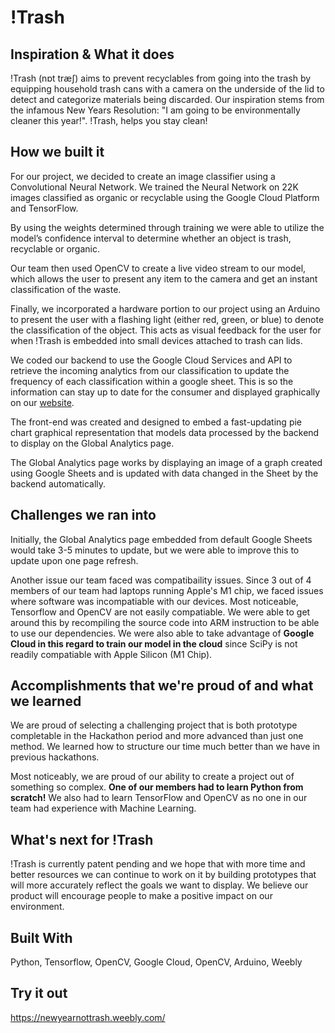 # !Trash

## Inspiration & What it does

!Trash (nɒt træʃ) aims to prevent recyclables from going into the trash by equipping household trash cans with a camera on the underside of the lid to detect and categorize materials being discarded. Our inspiration stems from the infamous New Years Resolution: "I am going to be environmentally cleaner this year!". !Trash, helps you stay clean!

## How we built it

For our project, we decided to create an image classifier using a Convolutional Neural Network. We trained the Neural Network on 22K images classified as organic or recyclable using the Google Cloud Platform and TensorFlow.

By using the weights determined through training we were able to utilize the model’s confidence interval to determine whether an object is trash, recyclable or organic. 

Our team then used OpenCV to create a live video stream to our model, which allows the user to present any item to the camera and get an instant classification of the waste.

Finally, we incorporated a hardware portion to our project using an Arduino to present the user with a flashing light (either red, green, or blue) to denote the classification of the object. This acts as visual feedback for the user for when !Trash is embedded into small devices attached to trash can lids.

We coded our backend to use the Google Cloud Services and API to retrieve the incoming analytics from our classification to update the frequency of each classification within a google sheet. This is so the information can stay up to date for the consumer and displayed graphically on our [website](https://newyearnottrash.weebly.com/).

The front-end was created and designed to embed a fast-updating pie chart graphical representation that models data processed by the backend to display on the Global Analytics page.

The Global Analytics page works by displaying an image of a graph created using Google Sheets and is updated with data changed in the Sheet by the backend automatically. 

## Challenges we ran into

Initially, the Global Analytics page embedded from default Google Sheets would take 3-5 minutes to update, but we were able to improve this to update upon one page refresh.

Another issue our team faced was compatibaility issues. Since 3 out of 4 members of our team had laptops running Apple's M1 chip, we faced issues where software was incompatiable with our devices. Most noticeable, Tensorflow and OpenCV are not easily compatiable. We were able to get around this by recompiling the source code into ARM instruction to be able to use our dependencies. We were also able to take advantage of **Google Cloud in this regard to train our model in the cloud** since SciPy is not readily compatiable with Apple Silicon (M1 Chip). 

## Accomplishments that we're proud of and what we learned

We are proud of selecting a challenging project that is both prototype completable in the Hackathon period and more advanced than just one method. We learned how to structure our time much better than we have in previous hackathons.

Most noticeably, we are proud of our ability to create a project out of something so complex. **One of our members had to learn Python from scratch!** We also had to learn TensorFlow and OpenCV as no one in our team had experience with Machine Learning. 

## What's next for !Trash
!Trash is currently patent pending and we hope that with more time and better resources we can continue to work on it by building prototypes that will more accurately reflect the goals we want to display. We believe our product will encourage people to make a positive impact on our environment. 

## Built With
Python, Tensorflow, OpenCV, Google Cloud, OpenCV, Arduino, Weebly

## Try it out
https://newyearnottrash.weebly.com/
